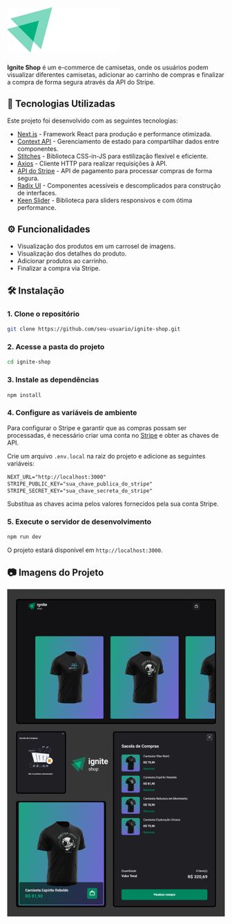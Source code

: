 # ![Ignite Shop](./src/assets/logo.svg)

**Ignite Shop** é um e-commerce de camisetas, onde os usuários podem visualizar diferentes camisetas, adicionar ao carrinho de compras e finalizar a compra de forma segura através da API do Stripe.

## 🚀 Tecnologias Utilizadas

Este projeto foi desenvolvido com as seguintes tecnologias:

- [Next.js](https://nextjs.org/) - Framework React para produção e performance otimizada.
- [Context API](https://reactjs.org/docs/context.html) - Gerenciamento de estado para compartilhar dados entre componentes.
- [Stitches](https://stitches.dev/) - Biblioteca CSS-in-JS para estilização flexível e eficiente.
- [Axios](https://axios-http.com/docs/intro) - Cliente HTTP para realizar requisições à API.
- [API do Stripe](https://stripe.com/docs/api) - API de pagamento para processar compras de forma segura.
- [Radix UI](https://www.radix-ui.com/) - Componentes acessíveis e descomplicados para construção de interfaces.
- [Keen Slider](https://keen-slider.io/) - Biblioteca para sliders responsivos e com ótima performance.

## ⚙️ Funcionalidades

- Visualização dos produtos em um carrosel de imagens.
- Visualização dos detalhes do produto.
- Adicionar produtos ao carrinho.
- Finalizar a compra via Stripe.

## 🛠️ Instalação

### 1. Clone o repositório

```bash
git clone https://github.com/seu-usuario/ignite-shop.git
```

### 2. Acesse a pasta do projeto

```bash
cd ignite-shop
```

### 3. Instale as dependências

```bash
npm install
```

### 4. Configure as variáveis de ambiente

Para configurar o Stripe e garantir que as compras possam ser processadas, é necessário criar uma conta no [Stripe](https://stripe.com/) e obter as chaves de API.

Crie um arquivo `.env.local` na raiz do projeto e adicione as seguintes variáveis:

```env
NEXT_URL="http://localhost:3000"
STRIPE_PUBLIC_KEY="sua_chave_publica_do_stripe"
STRIPE_SECRET_KEY="sua_chave_secreta_do_stripe"
```

Substitua as chaves acima pelos valores fornecidos pela sua conta Stripe.

### 5. Execute o servidor de desenvolvimento

```bash
npm run dev
```

O projeto estará disponível em `http://localhost:3000`.

## 📷 Imagens do Projeto

![Ignite Shop preview](./src/assets/fotos-projeto.png)
